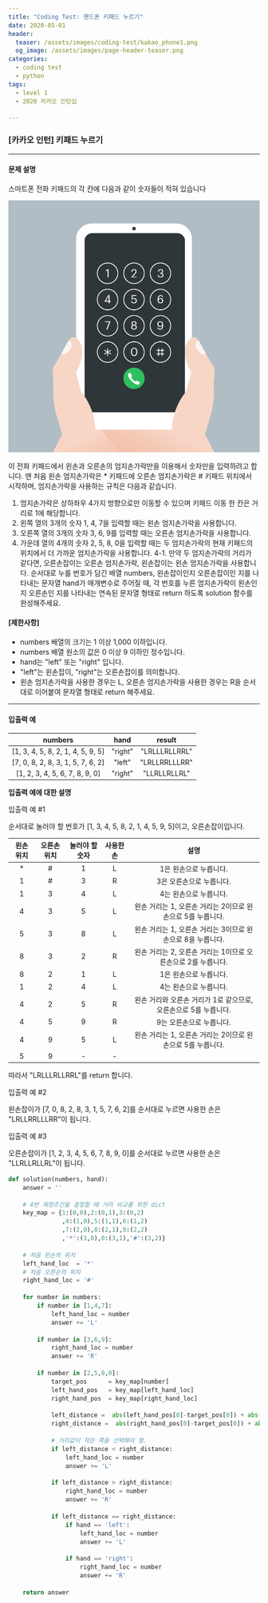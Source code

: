 ```yaml
---
title: "Coding Test: 핸드폰 키패드 누르기"
date: 2020-05-01
header:
  teaser: /assets/images/coding-test/kakao_phone1.png
  og_image: /assets/images/page-header-teaser.png
categories:
  - coding test
  - python
tags:
  - level 1
  - 2020 카카오 인턴십
  
---
```


### [카카오 인턴] 키패드 누르기

---

#### 문제 설명

스마트폰 전화 키패드의 각 칸에 다음과 같이 숫자들이 적혀 있습니다

![키패드 이미지](/assets/images/coding-test/kakao_phone1.png)

이 전화 키패드에서 왼손과 오른손의 엄지손가락만을 이용해서 숫자만을 입력하려고 합니다.
맨 처음 왼손 엄지손가락은 * 키패드에 오른손 엄지손가락은 # 키패드 위치에서 시작하며, 엄지손가락을 사용하는 규칙은 다음과 같습니다.

1. 엄지손가락은 상하좌우 4가지 방향으로만 이동할 수 있으며 키패드 이동 한 칸은 거리로 1에 해당합니다.
2. 왼쪽 열의 3개의 숫자 1, 4, 7을 입력할 때는 왼손 엄지손가락을 사용합니다.
3. 오른쪽 열의 3개의 숫자 3, 6, 9를 입력할 때는 오른손 엄지손가락을 사용합니다.
4. 가운데 열의 4개의 숫자 2, 5, 8, 0을 입력할 때는 두 엄지손가락의 현재 키패드의 위치에서 더 가까운 엄지손가락을 사용합니다.
  4-1. 만약 두 엄지손가락의 거리가 같다면, 오른손잡이는 오른손 엄지손가락, 왼손잡이는 왼손 엄지손가락을 사용합니다.
순서대로 누를 번호가 담긴 배열 numbers, 왼손잡이인지 오른손잡이인 지를 나타내는 문자열 hand가 매개변수로 주어질 때, 각 번호를 누른 엄지손가락이 왼손인 지 오른손인 지를 나타내는 연속된 문자열 형태로 return 하도록 solution 함수를 완성해주세요.

#### [제한사항]

- numbers 배열의 크기는 1 이상 1,000 이하입니다.
- numbers 배열 원소의 값은 0 이상 9 이하인 정수입니다.
- hand는 "left" 또는 "right" 입니다.
- "left"는 왼손잡이, "right"는 오른손잡이를 의미합니다.
- 왼손 엄지손가락을 사용한 경우는 L, 오른손 엄지손가락을 사용한 경우는 R을 순서대로 이어붙여 문자열 형태로 return 해주세요.

---

#### 입출력 예

| numbers |	hand | result |
|:--:|:--:|:--:|
| [1, 3, 4, 5, 8, 2, 1, 4, 5, 9, 5]	| "right" |	"LRLLLRLLRRL" |
| [7, 0, 8, 2, 8, 3, 1, 5, 7, 6, 2]	| "left"  |	"LRLLRRLLLRR" |
| [1, 2, 3, 4, 5, 6, 7, 8, 9, 0] | "right" | "LLRLLRLLRL" |

**입출력 예에 대한 설명**

입출력 예 #1

순서대로 눌러야 할 번호가 [1, 3, 4, 5, 8, 2, 1, 4, 5, 9, 5]이고, 오른손잡이입니다.

| 왼손 위치 |	오른손 위치 | 눌러야 할 숫자 |	사용한 손 |	설명 |
|:--:|:--:|:--:|:--:|:--:|
| * |	# |	1 |	L |	1은 왼손으로 누릅니다. |
| 1 |	# |	3	| R	| 3은 오른손으로 누릅니다.|
| 1 |	3 |	4	| L	| 4는 왼손으로 누릅니다. |
| 4 |	3 |	5	| L	| 왼손 거리는 1, 오른손 거리는 2이므로 왼손으로 5를 누릅니다. |
| 5 |	3 |	8	| L	| 왼손 거리는 1, 오른손 거리는 3이므로 왼손으로 8을 누릅니다. |
| 8 |	3	| 2	| R	| 왼손 거리는 2, 오른손 거리는 1이므로 오른손으로 2를 누릅니다. |
| 8 |	2	| 1	| L	| 1은 왼손으로 누릅니다. |
| 1 |	2	| 4	| L	| 4는 왼손으로 누릅니다. |
| 4 |	2	| 5 |	R	| 왼손 거리와 오른손 거리가 1로 같으므로, 오른손으로 5를 누릅니다. |
| 4 |	5	| 9 |	R	| 9는 오른손으로 누릅니다. |
| 4 |	9	| 5 |	L	| 왼손 거리는 1, 오른손 거리는 2이므로 왼손으로 5를 누릅니다. |
| 5 |	9	| - |	- |

따라서 "LRLLLRLLRRL"를 return 합니다.

입출력 예 #2

왼손잡이가 [7, 0, 8, 2, 8, 3, 1, 5, 7, 6, 2]를 순서대로 누르면 사용한 손은 "LRLLRRLLLRR"이 됩니다.

입출력 예 #3

오른손잡이가 [1, 2, 3, 4, 5, 6, 7, 8, 9, 0]를 순서대로 누르면 사용한 손은 "LLRLLRLLRL"이 됩니다.

```python
def solution(numbers, hand):
    answer = ''

    # 4번 제한조건을 결정할 때 거리 비교를 위한 dict
    key_map = {1:(0,0),2:(0,1),3:(0,2)
               ,4:(1,0),5:(1,1),6:(1,2)
               ,7:(2,0),8:(2,1),9:(2,2)
               ,'*':(3,0),0:(3,1),'#':(3,2)}

    # 처음 왼손의 위치
    left_hand_loc  = '*'
    # 처음 오른손의 위치
    right_hand_loc = '#'

    for number in numbers:
        if number in [1,4,7]:
            left_hand_loc = number
            answer += 'L'

        if number in [3,6,9]:
            right_hand_loc = number
            answer += 'R'

        if number in [2,5,8,0]:
            target_pos      = key_map[number]
            left_hand_pos   = key_map[left_hand_loc]
            right_hand_pos  = key_map[right_hand_loc]

            left_distance =  abs(left_hand_pos[0]-target_pos[0]) + abs(left_hand_pos[1]-target_pos[1])
            right_distance =  abs(right_hand_pos[0]-target_pos[0]) + abs(right_hand_pos[1]-target_pos[1])

            # 거리값이 작은 쪽을 선택해야 함.
            if left_distance < right_distance:
                left_hand_loc = number
                answer += 'L'

            if left_distance > right_distance:
                right_hand_loc = number
                answer += 'R'

            if left_distance == right_distance:
                if hand == 'left':
                    left_hand_loc = number                
                    answer += 'L'

                if hand == 'right':
                    right_hand_loc = number
                    answer += 'R'

    return answer
```
